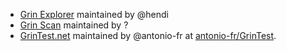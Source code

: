 * [Grin Explorer](https://grinexplorer.net) maintained by @hendi
* [Grin Scan](http://grinscan.net) maintained by ?
* [GrinTest.net](http://grintest.net) maintained by @antonio-fr at [antonio-fr/GrinTest](https://github.com/antonio-fr/GrinTest).
